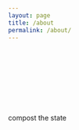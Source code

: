 ```yaml
---
layout: page
title: /about
permalink: /about/
---
```


<script>var clicky_site_ids = clicky_site_ids || []; clicky_site_ids.push(101166186);</script>
<script async src="//static.getclicky.com/js"></script>

<br><br><br><br><br><br><br>
<p align="left">
compost the state
</p>
<br><br>

